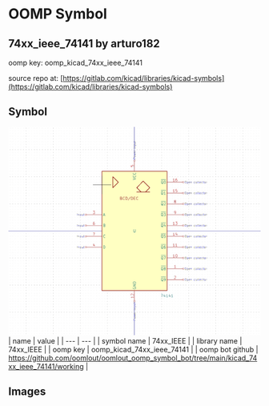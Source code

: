 # OOMP Symbol  
## 74xx_ieee_74141  by arturo182  
  
oomp key: oomp_kicad_74xx_ieee_74141  
  
source repo at: [https://gitlab.com/kicad/libraries/kicad-symbols](https://gitlab.com/kicad/libraries/kicad-symbols)  
## Symbol  
  
[![working.png](working_600.png)](working.png)  
| name | value | 
| --- | --- | 
| symbol name | 74xx_IEEE | 
| library name | 74xx_IEEE | 
| oomp key | oomp_kicad_74xx_ieee_74141 | 
| oomp bot github | https://github.com/oomlout/oomlout_oomp_symbol_bot/tree/main/kicad_74xx_ieee_74141/working | 
## Images  
